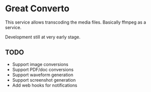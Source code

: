 # Great Converto

This service allows transcoding the media files.
Basically ffmpeg as a service.

Development still at very early stage.


## TODO

- Support image conversions
- Support PDF/doc conversions
- Support waveform generation
- Support screenshot generation
- Add web hooks for notifications
